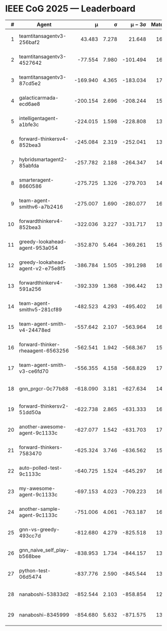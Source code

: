 # IEEE CoG 2025 — Leaderboard

| # | Agent | μ | σ | μ − 3σ | Matches | Updated |
|---:|---|---:|---:|---:|---:|---|
| 1 | teamtitansagentv3-256baf2 | 43.483 | 7.278 | 21.648 | 16896 | 2025-08-23 20:03 |
| 2 | teamtitansagentv3-4527642 | -77.554 | 7.980 | -101.494 | 16310 | 2025-08-23 20:03 |
| 3 | teamtitansagentv3-87cd5e2 | -169.940 | 4.365 | -183.034 | 17526 | 2025-08-23 20:03 |
| 4 | galacticarmada-ecd6ae8 | -200.154 | 2.696 | -208.244 | 15300 | 2025-08-23 20:03 |
| 5 | intelligentagent-a1bfe3c | -224.015 | 1.598 | -228.808 | 13787 | 2025-08-23 20:03 |
| 6 | forward-thinkersv4-852bea3 | -245.084 | 2.319 | -252.041 | 13269 | 2025-08-23 20:03 |
| 7 | hybridsmartagent2-85abfda | -257.782 | 2.188 | -264.347 | 14243 | 2025-08-23 20:03 |
| 8 | smarteragent-8660586 | -275.725 | 1.326 | -279.703 | 14086 | 2025-08-23 20:03 |
| 9 | team-agent-smithv6-a7b2416 | -275.007 | 1.690 | -280.077 | 16420 | 2025-08-23 20:03 |
| 10 | forwardthinkerv4-852bea3 | -322.036 | 3.227 | -331.717 | 13551 | 2025-08-23 20:03 |
| 11 | greedy-lookahead-agent-953a054 | -352.870 | 5.464 | -369.261 | 15510 | 2025-08-23 20:03 |
| 12 | greedy-lookahead-agent-v2-e75e8f5 | -386.784 | 1.505 | -391.298 | 16510 | 2025-08-23 20:03 |
| 13 | forwardthinkerv4-591a256 | -392.339 | 1.368 | -396.442 | 13612 | 2025-08-23 20:03 |
| 14 | team-agent-smithv5-281cf89 | -482.523 | 4.293 | -495.402 | 16180 | 2025-08-23 20:03 |
| 15 | team-agent-smith-v4-24478ed | -557.642 | 2.107 | -563.964 | 16982 | 2025-08-23 20:03 |
| 16 | forward-thinker-rheaagent-6563256 | -562.541 | 1.942 | -568.367 | 15648 | 2025-08-23 20:03 |
| 17 | team-agent-smith-v3-ce6fd70 | -556.355 | 4.158 | -568.829 | 17602 | 2025-08-23 20:03 |
| 18 | gnn_prgcr-0c77b88 | -618.090 | 3.181 | -627.634 | 14660 | 2025-08-23 20:03 |
| 19 | forward-thinkersv2-51dd50a | -622.738 | 2.865 | -631.333 | 16028 | 2025-08-23 20:03 |
| 20 | another-awesome-agent-9c1133c | -627.077 | 1.542 | -631.703 | 17260 | 2025-08-23 20:03 |
| 21 | forward-thinkers-7583470 | -625.324 | 3.746 | -636.562 | 15200 | 2025-08-23 20:03 |
| 22 | auto-polled-test-9c1133c | -640.725 | 1.524 | -645.297 | 16880 | 2025-08-23 20:03 |
| 23 | my-awesome-agent-9c1133c | -697.153 | 4.023 | -709.223 | 16420 | 2025-08-23 20:03 |
| 24 | another-sample-agent-9c1133c | -751.006 | 4.061 | -763.187 | 16680 | 2025-08-23 20:03 |
| 25 | gnn-vs-greedy-493cc7d | -812.680 | 4.279 | -825.518 | 13280 | 2025-08-23 20:03 |
| 26 | gnn_naive_self_play-b568bee | -838.953 | 1.734 | -844.157 | 13180 | 2025-08-23 20:03 |
| 27 | python-test-06d5474 | -837.776 | 2.590 | -845.544 | 13350 | 2025-08-23 20:03 |
| 28 | nanaboshi-53833d2 | -852.544 | 2.103 | -858.854 | 12700 | 2025-08-23 20:03 |
| 29 | nanaboshi-8345999 | -854.680 | 5.632 | -871.575 | 13870 | 2025-08-23 20:03 |
